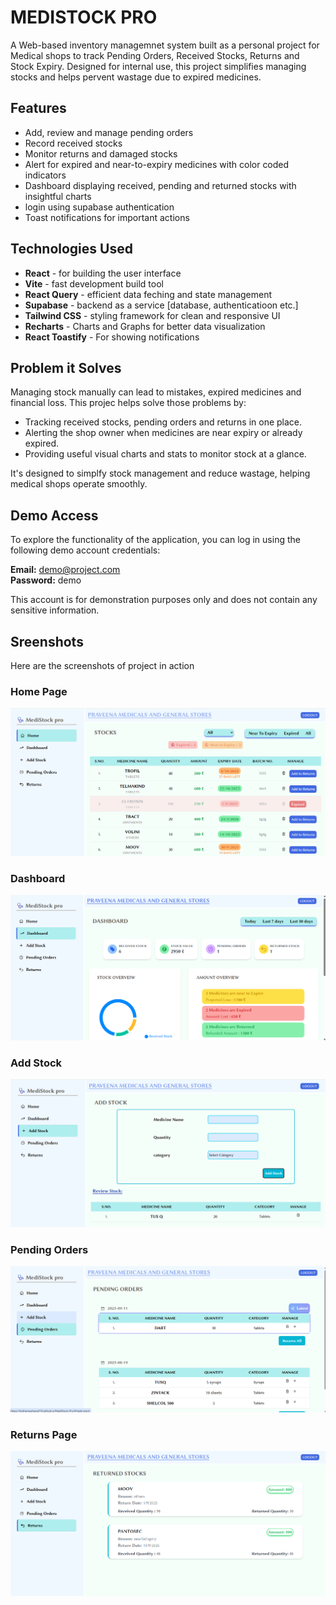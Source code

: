 # MEDISTOCK PRO

A Web-based inventory managemnet system built as a personal project for Medical shops to track Pending Orders, Received Stocks, Returns and Stock Expiry. Designed for internal use, this project simplifies managing stocks and helps pervent wastage due to expired medicines.

## Features
- Add, review and manage pending orders
- Record received stocks
- Monitor returns and damaged stocks
- Alert for expired and near-to-expiry medicines with color coded indicators
- Dashboard displaying received, pending and returned stocks with insightful charts
- login using supabase authentication
- Toast notifications for important actions

## Technologies Used
- **React** - for building the user interface
- **Vite** - fast development build tool
- **React Query** - efficient data feching and state management
- **Supabase** - backend as a service [database, authenticatioon etc.]
- **Tailwind CSS** - styling framework for clean and responsive UI
- **Recharts** - Charts and Graphs for better data visualization
- **React Toastify** - For showing notifications

## Problem it Solves
Managing stock manually can lead to mistakes, expired medicines and financial loss. This projec helps solve those problems by: 

- Tracking received stocks, pending orders and returns in one place.
- Alerting the shop owner when medicines are near expiry or already expired.
- Providing useful visual charts and stats to monitor stock at a glance.

It's designed to simplfy stock management and reduce wastage, helping medical shops operate smoothly.

## Demo Access 
To explore the functionality of the application, you can log in using the following demo account credentials:

**Email:** demo@project.com  
**Password:** demo

This account is for demonstration purposes only and does not contain any sensitive information.

## Sreenshots 

Here are the screenshots of project in action

### Home Page
![Home Page](./src/assets/HomePage.png)

### Dashboard
![Dashboard Page](./src/assets/Dashboard.png)

### Add Stock
![Add stock Page](./src/assets/AddStock.png)

### Pending Orders
![Pending Orders Page](./src/assets/PendingOrders.png)

### Returns Page
![Returns Page](./src/assets/ReturnsPage.png)